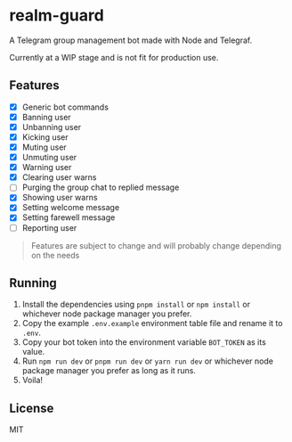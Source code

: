 # realm-guard

A Telegram group management bot made with Node and Telegraf.

Currently at a WIP stage and is not fit for production use.

## Features

- [x] Generic bot commands
- [x] Banning user
- [x] Unbanning user
- [x] Kicking user
- [x] Muting user
- [x] Unmuting user
- [x] Warning user
- [x] Clearing user warns
- [ ] Purging the group chat to replied message
- [x] Showing user warns
- [x] Setting welcome message
- [x] Setting farewell message
- [ ] Reporting user

> Features are subject to change and will probably change depending on the needs

## Running

1. Install the dependencies using `pnpm install` or `npm install` or whichever node package manager you prefer.
2. Copy the example `.env.example` environment table file and rename it to `.env`.
3. Copy your bot token into the environment variable `BOT_TOKEN` as its value.
4. Run `npm run dev` or `pnpm run dev` or `yarn run dev` or whichever node package manager you prefer as long as it runs.
5. Voila!

## License

MIT
